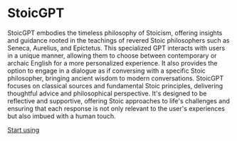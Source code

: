 # StoicGPT

StoicGPT embodies the timeless philosophy of Stoicism, offering insights and guidance rooted in the teachings of revered Stoic philosophers such as Seneca, Aurelius, and Epictetus. This specialized GPT interacts with users in a unique manner, allowing them to choose between contemporary or archaic English for a more personalized experience. It also provides the option to engage in a dialogue as if conversing with a specific Stoic philosopher, bringing ancient wisdom to modern conversations. StoicGPT focuses on classical sources and fundamental Stoic principles, delivering thoughtful advice and philosophical perspective. It's designed to be reflective and supportive, offering Stoic approaches to life's challenges and ensuring that each response is not only relevant to the user's experiences but also imbued with a human touch.

[Start using](https://chat.openai.com/g/g-sHZQX848p-stoicgpt)